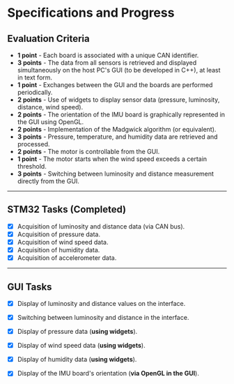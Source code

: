 # Specifications and Progress

## Evaluation Criteria

* **1 point** - Each board is associated with a unique CAN identifier.
* **3 points** - The data from all sensors is retrieved and displayed simultaneously on the host PC's GUI (to be developed in C++), at least in text form.
* **1 point** - Exchanges between the GUI and the boards are performed periodically.
* **2 points** - Use of widgets to display sensor data (pressure, luminosity, distance, wind speed).
* **2 points** - The orientation of the IMU board is graphically represented in the GUI using OpenGL.
* **2 points** - Implementation of the Madgwick algorithm (or equivalent).
* **3 points** - Pressure, temperature, and humidity data are retrieved and processed.
* **2 points** - The motor is controllable from the GUI.
* **1 point** - The motor starts when the wind speed exceeds a certain threshold.
* **3 points** - Switching between luminosity and distance measurement directly from the GUI.

---

## STM32 Tasks (Completed)

- [X] Acquisition of luminosity and distance data (via CAN bus).
- [X] Acquisition of pressure data.
- [X] Acquisition of wind speed data.
- [X] Acquisition of humidity data.
- [X] Acquisition of accelerometer data.

---

## GUI Tasks

- [X] Display of luminosity and distance values on the interface.
- [X] Switching between luminosity and distance in the interface.
- [X] Display of pressure data (**using widgets**).
- [X] Display of wind speed data (**using widgets**).
- [X] Display of humidity data (**using widgets**).
- [X] Display of the IMU board's orientation (**via OpenGL in the GUI**).

